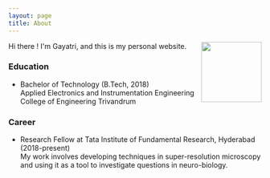 ```yaml
---
layout: page
title: About
---
```


<p>
  <img width="120" align="right" src="/art-in-science/images/portrait.jpg">
</p>

Hi there ! I'm Gayatri, and this is my personal website. 

### Education

* Bachelor of Technology (B.Tech, 2018)  
  Applied Electronics and Instrumentation Engineering  
  College of Engineering Trivandrum

### Career

* Research Fellow at Tata Institute of Fundamental Research, Hyderabad (2018-present)  
  My work involves developing techniques in super-resolution microscopy and using it as a tool to investigate questions in neuro-biology.
